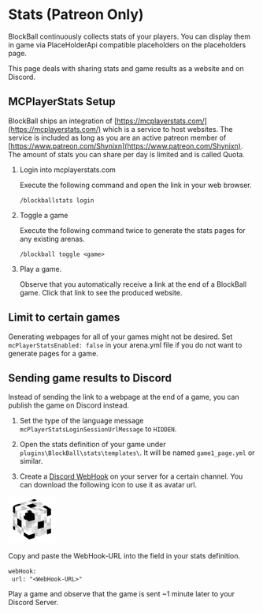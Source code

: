 # Stats (Patreon Only)

BlockBall continuously collects stats of your players. You can display them in game via PlaceHolderApi compatible placeholders on the placeholders page.

This page deals with sharing stats and game results as a website and on Discord.

## MCPlayerStats Setup

BlockBall ships an integration of [https://mcplayerstats.com/](https://mcplayerstats.com/) which is a service to host websites. The service is included
as long as you are an active patreon member of [https://www.patreon.com/Shynixn](https://www.patreon.com/Shynixn). 
The amount of stats you can share per day is limited and is called Quota.

1. Login into mcplayerstats.com

    Execute the following command and open the link in your web browser.  
    ```
    /blockballstats login
    ```

2. Toggle a game

    Execute the following command twice to generate the stats pages for any existing arenas.
    
    ```
    /blockball toggle <game>
    ```

3. Play a game.

    Observe that you automatically receive a link at the end of a BlockBall game. Click that link to see the produced website.

## Limit to certain games

Generating webpages for all of your games might not be desired. Set ``mcPlayerStatsEnabled: false`` in your arena.yml file if you do not want to generate pages for a game.

## Sending game results to Discord

Instead of sending the link to a webpage at the end of a game, you can publish the game on Discord instead.

1. Set the type of the language message ``mcPlayerStatsLoginSessionUrlMessage`` to ``HIDDEN``.

2. Open the stats definition of your game under ``plugins\BlockBall\stats\templates\``. It will be named ``game1_page.yml`` or similar.

3. Create a [Discord WebHook](https://support.discord.com/hc/en-us/articles/228383668-Intro-to-Webhooks) on your server for a certain channel. You can download the following icon to use it as avatar url.

![image info](./assets/icon.png)

Copy and paste the WebHook-URL into the field in your stats definition.

```
webHook:
 url: "<WebHook-URL>"
```

Play a game and observe that the game is sent ~1 minute later to your Discord Server.
